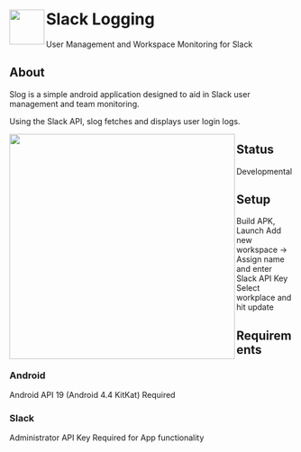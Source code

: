 
# Slack Logging <img src="https://github.com/jaric-thorning/slog/blob/master/web_hi_res_512.png" width="62" align=left> 


User Management and Workspace Monitoring for Slack

## About
Slog is a simple android application designed to aid in Slack user management and team monitoring. 

Using the Slack API, slog fetches and displays user login logs. 

<img src="https://github.com/jaric-thorning/slog/blob/master/graphexample.png" width="400" align=left> 

## Status
Developmental

## Setup
Build APK, Launch
Add new workspace -> Assign name and enter Slack API Key
Select workplace and hit update

## Requirements
### Android
Android API 19 (Android 4.4 KitKat) Required

### Slack
Administrator API Key Required for App functionality


